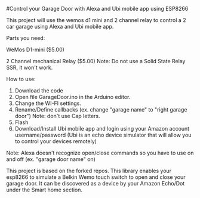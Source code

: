 #Control your Garage Door with Alexa and Ubi mobile app using ESP8266


This project will use the wemos d1 mini and 2 channel relay to control a 2 car garage using Alexa and Ubi mobile app.

Parts you need:

WeMos D1-mini ($5.00)

2 Channel mechanical Relay ($5.00) Note: Do not use a Solid State Relay SSR, it won't work. 

How to use:

1. Download the code
2. Open file GarageDoor.ino in the Arduino editor.
3. Change the WI-FI settings.
4. Rename/Define callbacks (ex. change "garage name" to "right garage door") Note: don't use Cap letters.
5. Flash
6. Download/Install Ubi mobile app and login using your Amazon account username/password (Ubi is an echo device simulator that will allow you to control your devices remotely)

Note: Alexa doesn't recognize open/close commands so you have to use on and off (ex. "garage door name" on)


This project is based on the forked repos. This library enables your esp8266 to simulate a Belkin Wemo touch switch to open and close your garage door. It can be discovered as a device by your Amazon Echo/Dot under the Smart home section. 


